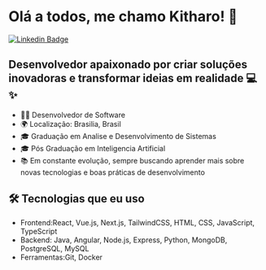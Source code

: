 <h1>Olá a todos, me chamo Kitharo! 👋</h1>

[![Linkedin Badge](https://img.shields.io/badge/-LinkedIn-6633cc?style=flat-square&logo=Linkedin&logoColor=white&link=https://www.linkedin.com/in/kitharo-nunes/)](https://www.linkedin.com/in/kitharo-nunes/)

## Desenvolvedor apaixonado por criar soluções inovadoras e transformar ideias em realidade 💻✨
- 👩‍💻 Desenvolvedor de Software
- 🌍 Localização: Brasilia, Brasil
- 🎓 Graduação em Analise e Desenvolvimento de Sistemas
- 🎓 Pós Graduação em Inteligencia Artificial
- 📚 Em constante evolução, sempre buscando aprender mais sobre novas tecnologias e boas práticas de desenvolvimento

## 🛠️ Tecnologias que eu uso

- Frontend:React, Vue.js, Next.js, TailwindCSS, HTML, CSS, JavaScript, TypeScript
- Backend: Java, Angular, Node.js, Express, Python, MongoDB, PostgreSQL, MySQL
- Ferramentas:Git, Docker

